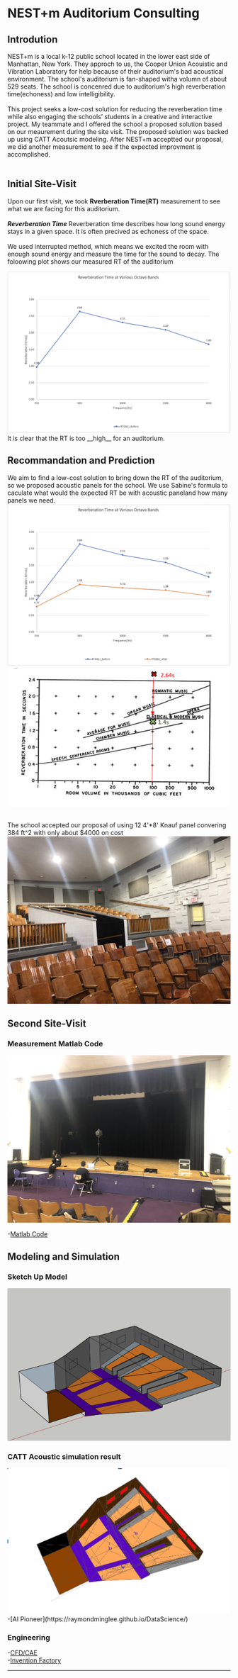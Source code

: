 <br>
<br>

# NEST+m Auditorium Consulting


## Introdution
NEST+m is a local k-12 public school located in the lower east side of Manhattan, New York. They approch to us, the Cooper Union Acouistic and Vibration Laboratory for help
because of their auditorium's bad acoustical environment. The school's auditorium is fan-shaped witha volumn of about 529 seats. The school is concenred due to auditorium's high reverberation time(echoness) and low intelligibility. 
<br><br>
This project seeks a low-cost solution for reducing the reverberation time while also engaging the
schools’ students in a creative and interactive project. My teammate and I offered the school a proposed solution based on our meaurement during the site visit. The proposed solution was backed up using CATT Acoutsic modeling.
After NEST+m acceptted our proposal, we did another measurement to see if the expected improvment is accomplished. 
<br><br>

## Initial Site-Visit
Upon our first visit, we took __Rverberation Time(RT)__ measurement to see what we are facing for this auditorium.
<br><br>
*__Reverberation Time__*
     Reverberation time describes how long sound energy stays in a given space. It is often precived as echoness of the space. 
<br><br>
We used interrupted method, which means we excited the room with enough sound energy and measure the time for the sound to decay. The foloowing plot shows our measured RT of the auditorium


<img src="pic/RT_mea.png?raw=true"/>
<br>
It is clear that the RT is too __high__ for an auditorium.

## Recommandation and Prediction
We aim to find a low-cost solution to bring down the RT of the auditorium, so we proposed acoustic panels for the school.
We use Sabine's formula to caculate what would the expected RT be with acoustic paneland how many panels we need. 
<img src="pic/RT_both.png?raw=true"/>
<img src="pic/compare.png?raw=true"/>
<br> <br>

The school accepted our proposal of using 12 4'\*8' Knauf panel convering 384 ft^2 with only about $4000 on cost 
<img src="pic/proposal.jpg?raw=true"/>


## Second Site-Visit
### Measurement Matlab Code
<img src="pic/measure.jpg?raw=true"/>

-[Matlab Code](https://github.com/raymondminglee/Acoustic-Consulting)

## Modeling and Simulation
### Sketch Up Model
<img src="pic/sketchup.png?raw=true"/>

### CATT Acoustic simulation result
<img src="pic/catt.png?raw=true"/>



<br>
-[AI Pioneer](https://raymondminglee.github.io/DataScience/)

### Engineering
-[CFD/CAE](https://raymondminglee.github.io/Engineering/)
<br>
-[Invention Factory](https://raymondminglee.github.io/Engineering/)

---




